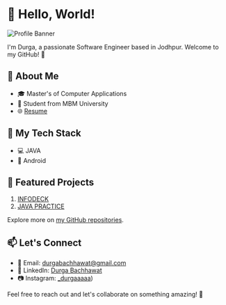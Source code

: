 # 👋 Hello, World!

![Profile Banner](https://user-images.githubusercontent.com/36594527/117921831-c3d32c80-b334-11eb-8bab-a423ac34272a.png)

I'm Durga, a passionate Software Engineer based in Jodhpur. Welcome to my GitHub! 🚀

## 🌱 About Me

- 🎓 Master's of Computer Applications
- 💼 Student from MBM University
- 🌐 [Resume]()

## 🚀 My Tech Stack

- 💻 JAVA
- 🤖 Android

## 🌟 Featured Projects

1. [INFODECK](https://github.com/itsdyash/INFODECK)
2. [JAVA PRACTICE]()

Explore more on [my GitHub repositories](https://github.com/itschikki).

## 📫 Let's Connect

- 📧 Email: durgabachhawat@gmail.com
- 💼 LinkedIn: [Durga Bachhawat](www.linkedin.com/in/durgaaaaa)
- 📷 Instagram: [_durgaaaaa](https://www.instagram.com/_durgaaaaa/))

Feel free to reach out and let's collaborate on something amazing! 🤝
